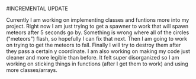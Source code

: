 #INCREMENTAL UPDATE

Currently I am working on implementing classes and funtions more into my project. Right now I am 
just trying to get a spawner to work that will spawn meteors after 5 seconds go by. Something is 
wrong where all of the circles ("meteors") flash, so hopefully I can fix that next. Then I am going to 
work on trying to get the meteors to fall. Finally I will try to destroy them after they pass a certain 
y coordinate. I am also working on making my code just cleaner and more legible than before. It felt 
super disorganized so I am working on sticking things in functions (after I get them to work) and using more 
classes/arrays. 